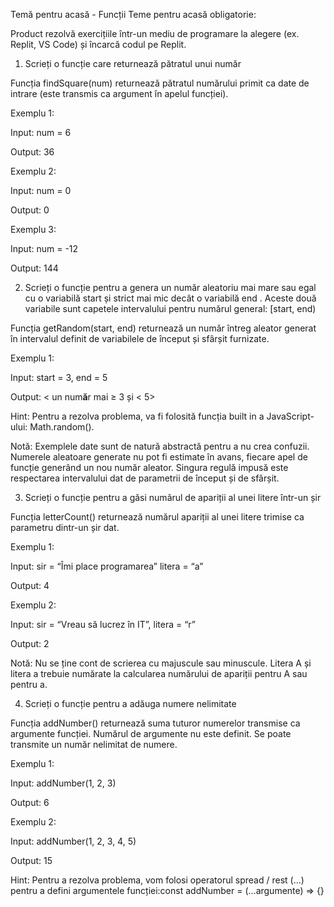 Temă pentru acasă - Funcții
Teme pentru acasă obligatorie:

Product rezolvă exercițiile într-un mediu de programare la alegere (ex. Replit, VS Code)  și încarcă codul pe Replit.

1. Scrieți o funcție care returnează pătratul unui număr

Funcția findSquare(num) returnează pătratul numărului primit ca date de intrare (este transmis ca argument în apelul funcției).

Exemplu 1:

Input: num = 6

Output: 36

Exemplu 2:

Input: num = 0

Output: 0

Exemplu 3:

Input: num = -12

Output: 144

2. Scrieți o funcție pentru a genera un număr aleatoriu mai mare sau egal cu o variabilă start și strict mai mic decât o variabilă end . Aceste două variabile sunt capetele intervalului pentru numărul general: [start, end)

Funcția getRandom(start, end) returnează un număr întreg aleator generat în intervalul definit de variabilele de început și sfârșit furnizate.

Exemplu 1:

Input: start = 3, end = 5

Output: < un num**ă**r mai ≥ 3 și < 5>

Hint: Pentru a rezolva problema, va fi folosită funcția built in a JavaScript-ului: Math.random().

Notă: Exemplele date sunt de natură abstractă pentru a nu crea confuzii. Numerele aleatoare generate nu pot fi estimate în avans, fiecare apel de funcție generând un nou număr aleator. Singura regulă impusă este respectarea intervalului dat de parametrii de început și de sfârșit.

3. Scrieți o funcție pentru a găsi numărul de apariții al unei litere într-un șir

Funcția letterCount() returnează numărul apariții al unei litere trimise ca parametru dintr-un șir dat.

Exemplu 1:

Input: sir = “Îmi place programarea” litera = “a”

Output: 4

Exemplu 2:

Input: sir = “Vreau să lucrez în IT”, litera = “r”

Output: 2

Notă: Nu se ține cont de scrierea cu majuscule sau minuscule. Litera A și litera a trebuie numărate la calcularea numărului de apariții pentru A sau pentru a.

4. Scrieți o funcție pentru a adăuga numere nelimitate

Funcția addNumber() returnează suma tuturor numerelor transmise ca argumente funcției. Numărul de argumente nu este definit. Se poate transmite un număr nelimitat de numere.

Exemplu 1:

Input: addNumber(1, 2, 3)

Output: 6

Exemplu 2:

Input: addNumber(1, 2, 3, 4, 5)

Output: 15

Hint: Pentru a rezolva problema, vom folosi operatorul spread / rest (...) pentru a defini argumentele funcției:const addNumber = (…argumente) ⇒ {}
